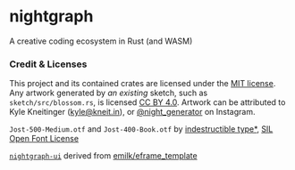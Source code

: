 # nightgraph
A creative coding ecosystem in Rust (and WASM)

### Credit & Licenses

This project and its contained crates are licensed under the [MIT license](../LICENSE-MIT). Any artwork generated by _an existing_ sketch, such as `sketch/src/blossom.rs`, is licensed [CC BY 4.0](https://creativecommons.org/licenses/by/4.0/). Artwork can be attributed to Kyle Kneitinger (kyle@kneit.in), or [@night_generator](https://www.instagram.com/night_generator/) on Instagram.

`Jost-500-Medium.otf` and `Jost-400-Book.otf` by [indestructible type\*](https://indestructibletype.com/Jost.html), [SIL Open Font License](https://github.com/indestructible-type/Jost/blob/master/OFL.txt)

[`nightgraph-ui`](./ui) derived from [emilk/eframe_template](https://github.com/emilk/eframe_template)
